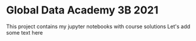 # Global Data Academy 3B 2021
This project contains my jupyter notebooks with course solutions 
Let's add some text here
